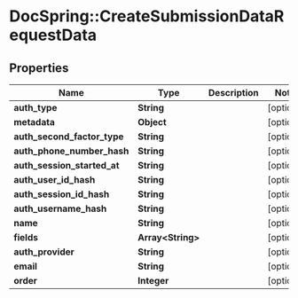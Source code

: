 # DocSpring::CreateSubmissionDataRequestData

## Properties
Name | Type | Description | Notes
------------ | ------------- | ------------- | -------------
**auth_type** | **String** |  | [optional] 
**metadata** | **Object** |  | [optional] 
**auth_second_factor_type** | **String** |  | [optional] 
**auth_phone_number_hash** | **String** |  | [optional] 
**auth_session_started_at** | **String** |  | [optional] 
**auth_user_id_hash** | **String** |  | [optional] 
**auth_session_id_hash** | **String** |  | [optional] 
**auth_username_hash** | **String** |  | [optional] 
**name** | **String** |  | [optional] 
**fields** | **Array&lt;String&gt;** |  | [optional] 
**auth_provider** | **String** |  | [optional] 
**email** | **String** |  | [optional] 
**order** | **Integer** |  | [optional] 


